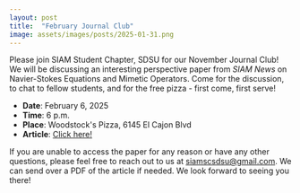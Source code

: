 ```yaml
---
layout: post
title:  "February Journal Club"
image: assets/images/posts/2025-01-31.png
---
```


Please join SIAM Student Chapter, SDSU for our November Journal Club! We will be discussing an interesting perspective paper from _SIAM News_ on Navier-Stokes Equations and Mimetic Operators. Come for the discussion, to chat to fellow students, and for the free pizza - first come, first serve!

- __Date__:   February 6, 2025
- __Time__:   6 p.m.
- __Place__:  Woodstock's Pizza, 6145 El Cajon Blvd
- __Article__:  [Click here!](https://www.siam.org/publications/siam-news/articles/navier-stokes-equations-and-mimetic-operators/)

If you are unable to access the paper for any reason or have any other questions, please feel free to reach out to us at [siamscsdsu@gmail.com](mailto:siamscsdsu@gmail.com). We can send over a PDF of the article if needed. We look forward to seeing you there!